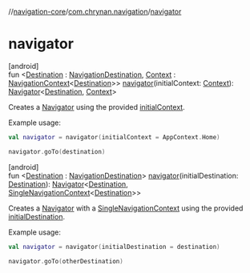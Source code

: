//[navigation-core](../../index.md)/[com.chrynan.navigation](index.md)/[navigator](navigator.md)

# navigator

[android]\
fun &lt;[Destination](navigator.md) : [NavigationDestination](../../../navigation-core/com.chrynan.navigation/-navigation-destination/index.md), [Context](navigator.md) : [NavigationContext](../../../navigation-core/navigation-core/com.chrynan.navigation/-navigation-context/index.md)&lt;[Destination](navigator.md)&gt;&gt; [navigator](navigator.md)(initialContext: [Context](navigator.md)): [Navigator](../../../navigation-core/navigation-core/com.chrynan.navigation/-navigator/index.md)&lt;[Destination](navigator.md), [Context](navigator.md)&gt;

Creates a [Navigator](../../../navigation-core/navigation-core/com.chrynan.navigation/-navigator/index.md) using the provided [initialContext](navigator.md).

Example usage:

```kotlin
val navigator = navigator(initialContext = AppContext.Home)

navigator.goTo(destination)
```

[android]\
fun &lt;[Destination](navigator.md) : [NavigationDestination](../../../navigation-core/com.chrynan.navigation/-navigation-destination/index.md)&gt; [navigator](navigator.md)(initialDestination: [Destination](navigator.md)): [Navigator](../../../navigation-core/navigation-core/com.chrynan.navigation/-navigator/index.md)&lt;[Destination](navigator.md), [SingleNavigationContext](../../../navigation-core/navigation-core/com.chrynan.navigation/-single-navigation-context/index.md)&lt;[Destination](navigator.md)&gt;&gt;

Creates a [Navigator](../../../navigation-core/navigation-core/com.chrynan.navigation/-navigator/index.md) with a [SingleNavigationContext](../../../navigation-core/navigation-core/com.chrynan.navigation/-single-navigation-context/index.md) using the provided [initialDestination](navigator.md).

Example usage:

```kotlin
val navigator = navigator(initialDestination = destination)

navigator.goTo(otherDestination)
```
